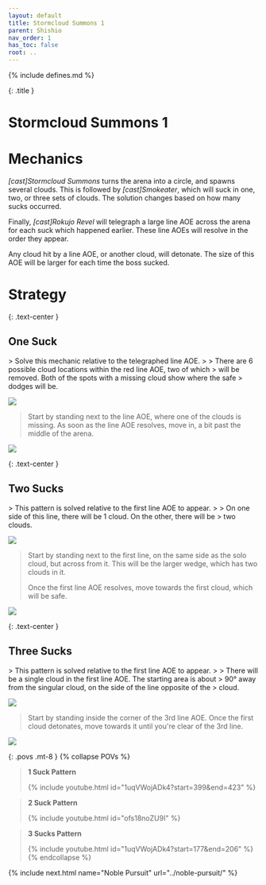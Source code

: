 ```yaml
---
layout: default
title: Stormcloud Summons 1
parent: Shishio
nav_order: 1
has_toc: false
root: ..
---
```


{% include defines.md %}

{: .title }
# Stormcloud Summons 1

# Mechanics

*[cast]Stormcloud Summons* turns the arena into a circle, and spawns several
clouds. This is followed by *[cast]Smokeater*, which will suck in one, two, or
three sets of clouds. The solution changes based on how many sucks occurred.

Finally, *[cast]Rokujo Revel* will telegraph a large line AOE across the arena
for each suck which happened earlier. These line AOEs will resolve in the order
they appear.

Any cloud hit by a line AOE, or another cloud, will detonate. The size of this
AOE will be larger for each time the boss sucked.

# Strategy

{: .text-center }
## One Suck

<div class="strats-grid" markdown="1">
> Solve this mechanic relative to the telegraphed line AOE.
>
> There are 6 possible cloud locations within the red line AOE, two of which
> will be removed. Both of the spots with a missing cloud show where the safe
> dodges will be.

![](./1-suck-1.png)

> Start by standing next to the line AOE, where one of the clouds is missing.
> As soon as the line AOE resolves, move in, a bit past the middle of the arena.

![](./1-suck-2.png)
</div>

{: .text-center }
## Two Sucks

<div class="strats-grid" markdown="1">
> This pattern is solved relative to the first line AOE to appear.
>
> On one side of this line, there will be 1 cloud. On the other, there will be
> two clouds.

![](./2-suck-1.png)

> Start by standing next to the first line, on the same side as the solo cloud,
> but across from it. This will be the larger wedge, which has two clouds in it.
>
> Once the first line AOE resolves, move towards the first cloud, which will be
> safe.

![](./2-suck-2.png)
</div>

{: .text-center }
## Three Sucks

<div class="strats-grid" markdown="1">
> This pattern is solved relative to the first line AOE to appear.
>
> There will be a single cloud in the first line AOE. The starting area is about
> 90° away from the singular cloud, on the side of the line opposite of the
> cloud.

![](./3-suck-1.png)

> Start by standing inside the corner of the 3rd line AOE. Once the first cloud
> detonates, move towards it until you're clear of the 3rd line.

![](./3-suck-2.png)
</div>

{: .povs .mt-8 }
{% collapse POVs %}
> **1 Suck Pattern**
>
> {% include youtube.html id="1uqVWojADk4?start=399&end=423" %}

> **2 Suck Pattern**
>
> {% include youtube.html id="ofs18noZU9I" %}

> **3 Sucks Pattern**
>
> {% include youtube.html id="1uqVWojADk4?start=177&end=206" %}
{% endcollapse %}

{% include next.html name="Noble Pursuit" url="../noble-pursuit/" %}
